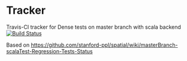 # Tracker
Travis-CI tracker for Dense tests on master branch with scala backend
[![Build Status](https://travis-ci.org/mattfel1/Tracker.svg?branch=ClassDense-Branchmaster-Backendscala-Tracker)](https://travis-ci.org/mattfel1/Tracker)

Based on https://github.com/stanford-ppl/spatial/wiki/masterBranch-scalaTest-Regression-Tests-Status
